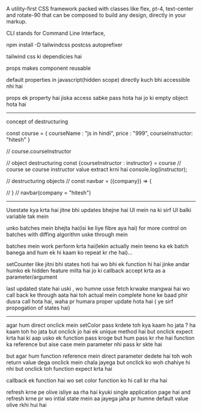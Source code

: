 A utility-first CSS framework packed with classes like flex, pt-4, text-center and rotate-90 that can be composed to build any design, directly in your markup.

CLI stands for Command Line Interface,

npm install -D tailwindcss postcss autoprefixer

tailwind css ki dependicies hai 

props makes component reusable

default properties in javascript(hidden scope) directly kuch bhi accessible nhi hai

props ek property hai jiska access sabke pass hota hai jo ki empty object hota hai

---------------------------------------------------

concept of destructuring

const course = {
    courseName : "js in hindi",
    price : "999",
    courseInstructor: "hitesh"
}

// course.courseInstructor

// object destructuring 
const {courseInstructor : instructor} = course
// course se course instructor value extract krni hai 
console.log(instructor); 


// destructuring objects 
// const navbar = ({company}) => {

// }
// navbar(company = "hitesh")

----------------------------------------

Usestate kya krta hai jitne bhi updates bhejne hai UI mein na ki sirf UI balki variable tak mein

unko batches mein bhejta hai(isi ke liye fibre aya hai) for more control on batches with diffing algorithm uske through mein

batches mein work perform krta hai(lekin actually mein teeno ka ek batch banega and hum ek hi kaam ko repeat kr rhe hai)...


setCounter like jitni bhi states hoti hai wo  bhi ek function hi hai jinke andar humko ek hidden feature milta hai jo ki callback accept krta as a parameter/argument

last updated state hai uski , wo humne usse fetch krwake mangwai hai
wo call back ke through aata hai toh actual mein complete hone ke baad phir dusra call hota hai, waha pr humara proper update hota hai
( ye sirf propogation of states hai)

---------------------------------------------------

agar hum direct onclick mein setColor pass krdete toh kya kaam ho jata ? ha kaam toh ho jata 
but onclick jo hai ek unique method hai
but onclick expect krta hai ki aap usko ek function pass kroge but hum pass kr rhe hai function ka reference but aise case mein parameter nhi pass kr skte hai

but agar hum function reference mein direct parameter dedete hai toh woh return value dega onclick mein chala jayega but onclick ko woh chahiye hi nhi but onclick toh function expect krta hai

callback ek function hai wo set color function ko hi call kr rha hai 

refresh krne pe olive isliye aa rha hai kyuki single application page hai and refresh krne pr wo intial state mein aa jayega jaha pr humne default value olive rkhi hui hai